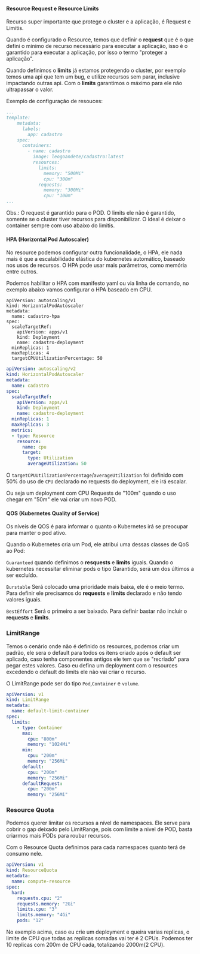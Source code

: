 #### **Resource Request e Resource Limits**

Recurso super importante que protege o cluster e a aplicação, é Request e Limitis.

Quando é configurado o Resource, temos que definir o **request** que é o que defini o minimo de recurso necessário para executar a aplicação, isso é o garantido para executar a aplicação, por isso o termo "proteger a aplicação".

Quando definimos o **limits** já estamos protegendo o cluster, por exemplo temos uma api que tem um bug, e utilize recursos sem parar, inclusive impactando outras api. Com o **limits** garantimos o máximo para ele não ultrapassar o valor.

Exemplo de configuração de resouces:
```yaml
...
template:
    metadata:
      labels:
        app: cadastro
    spec:
      containers:
        - name: cadastro
          image: leogoandete/cadastro:latest
          resources:
            limits:
              memory: "500Mi"
              cpu: "300m"
            requests:
              memory: "300Mi"
              cpu: "100m"
...
```

Obs.: O request é garantido para o POD. O limits ele não é garantido, somente se o cluster tiver recursos para disponibilizar. O ideal é deixar o container sempre com uso abaixo do limitis.


#### **HPA** (Horizontal Pod Autoscaler)

No resource podemos configurar outra funcionalidade, o HPA, ele nada mais é que a escalabilidade elástica do kubernetes automático, baseado nos usos de recursos.
O HPA pode usar mais parâmetros, como memória entre outros.

Podemos habilitar o HPA com manifesto yaml ou via linha de comando, no exemplo abaixo vamos configurar o HPA baseado em CPU.

```
apiVersion: autoscaling/v1
kind: HorizontalPodAutoscaler
metadata:
  name: cadastro-hpa
spec:
  scaleTargetRef:
    apiVersion: apps/v1
    kind: Deployment
    name: cadastro-deployment
  minReplicas: 1
  maxReplicas: 4
  targetCPUUtilizationPercentage: 50
```

```yaml
apiVersion: autoscaling/v2
kind: HorizontalPodAutoscaler
metadata:
  name: cadastro
spec:
  scaleTargetRef:
    apiVersion: apps/v1
    kind: Deployment
    name: cadastro-deployment
  minReplicas: 1
  maxReplicas: 3
  metrics:
  - type: Resource
    resource:
      name: cpu
      target:
        type: Utilization
        averageUtilization: 50
```
O `targetCPUUtilizationPercentage`/`averageUtilization` foi definido com 50% do uso de `CPU` declarado no requests do deployment, ele irá escalar. 

Ou seja um deployment com CPU Requests de "100m" quando o uso chegar em "50m" ele vai criar um novo POD.


#### **QOS** (Kubernetes Quality of Service)
Os níveis de QOS é para informar o quanto o Kubernetes irá se preocupar para manter o pod ativo.

Quando o Kubernetes cria um Pod, ele atribui uma dessas classes de QoS ao Pod:

`Guaranteed` quando definimos o **resquests** e **limits** iguais.
Quando o kubernetes necessitar eliminar pods o tipo Garantido, será um dos últimos a ser excluído.

`Burstable` Será colocado uma prioridade mais baixa, ele é o meio termo. Para definir ele precisamos do **requests** e **limits** declarado e não tendo valores iguais.

`BestEffort` Será o primeiro a ser baixado. Para definir bastar não incluir o **requests** e **limits**.

### **LimitRange**
Temos o cenário onde não é definido os resources, podemos criar um padrão, ele sera o default para todos os itens criado após o default ser aplicado, caso tenha componentes antigos ele tem que se "recriado" para pegar estes valores.
Caso eu defina um deployment com o resources excedendo o default do limits ele não vai criar o recurso.

O LimitRange pode ser do tipo `Pod`,`Container` e `volume`.

```yaml
apiVersion: v1
kind: LimitRange
metadata:
  name: default-limit-container
spec:
  limits:
    - type: Container
      max:
        cpu: "800m"
        memory: "1024Mi"
      min:
        cpu: "200m"
        memory: "256Mi"
      default:
        cpu: "200m"
        memory: "256Mi"
      defaultRequest:
        cpu: "200m"
        memory: "256Mi"
```

### **Resource Quota**

Podemos querer limitar os recursos a nível de namespaces. Ele serve para cobrir o gap deixado pelo LimitRange, pois com limite a nivel de POD, basta criarmos mais PODs para roubar recursos.

Com o Resource Quota definimos para cada namespaces quanto terá de consumo nele.

```yaml
apiVersion: v1
kind: ResourceQuota
metadata:
  name: compute-resource
spec:
  hard:
    requests.cpu: "2"
    requests.memory: "2Gi"
    limits.cpu: "3"
    limits.memory: "4Gi"
    pods: "12"
```

No exemplo acima, caso eu crie um deployment e queira varias replicas, o limite de CPU que todas as replicas somadas vai ter é 2 CPUs. 
Podemos ter 10 replicas com 200m de CPU cada, totalizando 2000m(2 CPU).